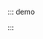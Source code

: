 ::: demo

<template>
  <lay-transfer :dataSource="dataSource"></lay-transfer>
</template>

<script>
import { ref } from 'vue'

export default {
  setup() {

    const dataSource = [{id:'1', title:'易大师'},{id:'2', title:'战争之王'}]

    return {
      dataSource
    }
  }
}
</script>

:::
